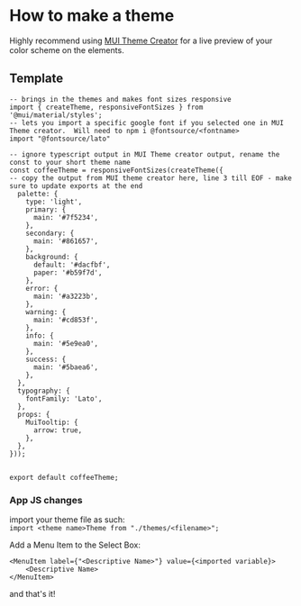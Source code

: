 # How to make a theme
Highly recommend using [MUI Theme Creator](https://bareynol.github.io/mui-theme-creator/) for a live preview of your color scheme on the elements.

## Template
```
-- brings in the themes and makes font sizes responsive
import { createTheme, responsiveFontSizes } from '@mui/material/styles';
-- lets you import a specific google font if you selected one in MUI Theme creator.  Will need to npm i @fontsource/<fontname>
import "@fontsource/lato"

-- ignore typescript output in MUI Theme creator output, rename the const to your short theme name
const coffeeTheme = responsiveFontSizes(createTheme({
-- copy the output from MUI theme creator here, line 3 till EOF - make sure to update exports at the end
  palette: {
    type: 'light',
    primary: {
      main: '#7f5234',
    },
    secondary: {
      main: '#861657',
    },
    background: {
      default: '#dacfbf',
      paper: '#b59f7d',
    },
    error: {
      main: '#a3223b',
    },
    warning: {
      main: '#cd853f',
    },
    info: {
      main: '#5e9ea0',
    },
    success: {
      main: '#5baea6',
    },
  },
  typography: {
    fontFamily: 'Lato',
  },
  props: {
    MuiTooltip: {
      arrow: true,
    },
  },
}));


export default coffeeTheme;
```

### App JS changes
import your theme file as such:   
`import <theme name>Theme from "./themes/<filename>";`

Add a Menu Item to the Select Box:
```
<MenuItem label={"<Descriptive Name>"} value={<imported variable}>
    <Descriptive Name>
</MenuItem>
```

and that's it!


